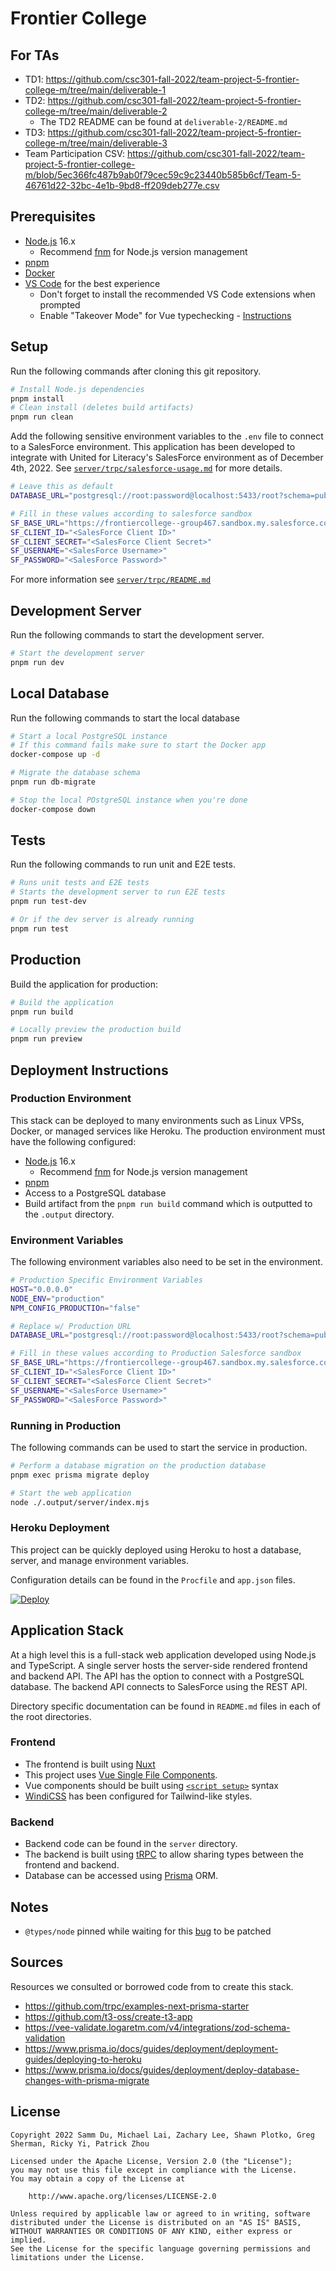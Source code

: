 # Frontier College

## For TAs

- TD1: https://github.com/csc301-fall-2022/team-project-5-frontier-college-m/tree/main/deliverable-1
- TD2: https://github.com/csc301-fall-2022/team-project-5-frontier-college-m/tree/main/deliverable-2
  - The TD2 README can be found at `deliverable-2/README.md`
- TD3: https://github.com/csc301-fall-2022/team-project-5-frontier-college-m/tree/main/deliverable-3
- Team Participation CSV: https://github.com/csc301-fall-2022/team-project-5-frontier-college-m/blob/5ec366fc487b9ab0f79cec59c9c23440b585b6cf/Team-5-46761d22-32bc-4e1b-9bd8-ff209deb277e.csv

## Prerequisites

- [Node.js](https://nodejs.org/en/) 16.x
  - Recommend [fnm](https://github.com/Schniz/fnm) for Node.js version management
- [pnpm](https://pnpm.io/)
- [Docker](https://www.docker.com/)
- [VS Code](https://code.visualstudio.com/) for the best experience
  - Don't forget to install the recommended VS Code extensions when prompted
  - Enable "Takeover Mode" for Vue typechecking - [Instructions](https://github.com/johnsoncodehk/volar/discussions/471)

## Setup

Run the following commands after cloning this git repository.

```bash
# Install Node.js dependencies
pnpm install
# Clean install (deletes build artifacts)
pnpm run clean
```

Add the following sensitive environment variables to the `.env` file to connect to a SalesForce environment. This application has been developed to integrate with United for Literacy's SalesForce environment as of December 4th, 2022. See [`server/trpc/salesforce-usage.md`](https://github.com/csc301-fall-2022/team-project-5-frontier-college-m/tree/main/server/trpc/salesforce-usage.md) for more details.

```bash
# Leave this as default
DATABASE_URL="postgresql://root:password@localhost:5433/root?schema=public"

# Fill in these values according to salesforce sandbox
SF_BASE_URL="https://frontiercollege--group467.sandbox.my.salesforce.com"
SF_CLIENT_ID="<SalesForce Client ID>"
SF_CLIENT_SECRET="<SalesForce Client Secret>"
SF_USERNAME="<SalesForce Username>"
SF_PASSWORD="<SalesForce Password>"
```

For more information see [`server/trpc/README.md`](https://github.com/csc301-fall-2022/team-project-5-frontier-college-m/tree/main/server/trpc)

## Development Server

Run the following commands to start the development server.

```bash
# Start the development server
pnpm run dev
```

## Local Database

Run the following commands to start the local database

```bash
# Start a local PostgreSQL instance
# If this command fails make sure to start the Docker app
docker-compose up -d

# Migrate the database schema
pnpm run db-migrate

# Stop the local POstgreSQL instance when you're done
docker-compose down
```

## Tests

Run the following commands to run unit and E2E tests.

```bash
# Runs unit tests and E2E tests
# Starts the development server to run E2E tests
pnpm run test-dev

# Or if the dev server is already running
pnpm run test
```

## Production

Build the application for production:

```bash
# Build the application
pnpm run build

# Locally preview the production build
pnpm run preview
```

## Deployment Instructions

### Production Environment

This stack can be deployed to many environments such as Linux VPSs, Docker, or managed services like Heroku. The production environment must have the following configured:

- [Node.js](https://nodejs.org/en/) 16.x
  - Recommend [fnm](https://github.com/Schniz/fnm) for Node.js version management
- [pnpm](https://pnpm.io/)
- Access to a PostgreSQL database
- Build artifact from the `pnpm run build` command which is outputted to the `.output` directory.

### Environment Variables

The following environment variables also need to be set in the environment.

```bash
# Production Specific Environment Variables
HOST="0.0.0.0"
NODE_ENV="production"
NPM_CONFIG_PRODUCTIOn="false"

# Replace w/ Production URL
DATABASE_URL="postgresql://root:password@localhost:5433/root?schema=public"

# Fill in these values according to Production Salesforce sandbox
SF_BASE_URL="https://frontiercollege--group467.sandbox.my.salesforce.com"
SF_CLIENT_ID="<SalesForce Client ID>"
SF_CLIENT_SECRET="<SalesForce Client Secret>"
SF_USERNAME="<SalesForce Username>"
SF_PASSWORD="<SalesForce Password>"
```

### Running in Production

The following commands can be used to start the service in production.

```bash
# Perform a database migration on the production database
pnpm exec prisma migrate deploy

# Start the web application
node ./.output/server/index.mjs
```

### Heroku Deployment

This project can be quickly deployed using Heroku to host a database, server, and manage environment variables.

Configuration details can be found in the `Procfile` and `app.json` files.

[![Deploy](https://www.herokucdn.com/deploy/button.svg)](https://heroku.com/deploy?template=https://github.com/csc301-fall-2022/team-project-5-frontier-college-m)

<!-- 1. Create a new Heroku app
1. Add the `Heroku Postgres Add-On` to your app. This will automatically configure the `DATABASE_URL` environment variable
2. Set the other remaining environment variables
3. Link this repository to your Heroku app
4. Push your app to Heroku.

Remaining Heroku configuration for the build environment and scripts can be found in `app.json` and `Procfile` respectively.

See the following [Heroku Guide](https://devcenter.heroku.com/articles/git) for help completing steps 1, 4, and 5. Steps 2 and 3 can be completed using Heroku's web interface. -->

## Application Stack

At a high level this is a full-stack web application developed using Node.js and TypeScript. A single server hosts the server-side rendered frontend and backend API. The API has the option to connect with a PostgreSQL database. The backend API connects to SalesForce using the REST API.

Directory specific documentation can be found in `README.md` files in each of the root directories.

### Frontend

- The frontend is built using [Nuxt](https://nuxt.com/)
- This project uses [Vue Single File Components](https://vuejs.org/guide/scaling-up/sfc.html).
- Vue components should be built using [`<script setup>`](https://vuejs.org/api/sfc-script-setup.html) syntax
- [WindiCSS](https://windicss.org/) has been configured for Tailwind-like styles.

### Backend

- Backend code can be found in the `server` directory.
- The backend is built using [tRPC](https://trpc.io/) to allow sharing types between the frontend and backend.
- Database can be accessed using [Prisma](https://www.prisma.io/) ORM.

## Notes

- `@types/node` pinned while waiting for this [bug](https://github.com/vuejs/core/pull/6855) to be patched
<!-- - `trpc-nuxt` has been patched to use `superjson` transformer` -->

## Sources

Resources we consulted or borrowed code from to create this stack.

- https://github.com/trpc/examples-next-prisma-starter
- https://github.com/t3-oss/create-t3-app
- https://vee-validate.logaretm.com/v4/integrations/zod-schema-validation
- https://www.prisma.io/docs/guides/deployment/deployment-guides/deploying-to-heroku
- https://www.prisma.io/docs/guides/deployment/deploy-database-changes-with-prisma-migrate

## License

```
Copyright 2022 Samm Du, Michael Lai, Zachary Lee, Shawn Plotko, Greg Sherman, Ricky Yi, Patrick Zhou

Licensed under the Apache License, Version 2.0 (the "License");
you may not use this file except in compliance with the License.
You may obtain a copy of the License at

    http://www.apache.org/licenses/LICENSE-2.0

Unless required by applicable law or agreed to in writing, software
distributed under the License is distributed on an "AS IS" BASIS,
WITHOUT WARRANTIES OR CONDITIONS OF ANY KIND, either express or implied.
See the License for the specific language governing permissions and
limitations under the License.
```
